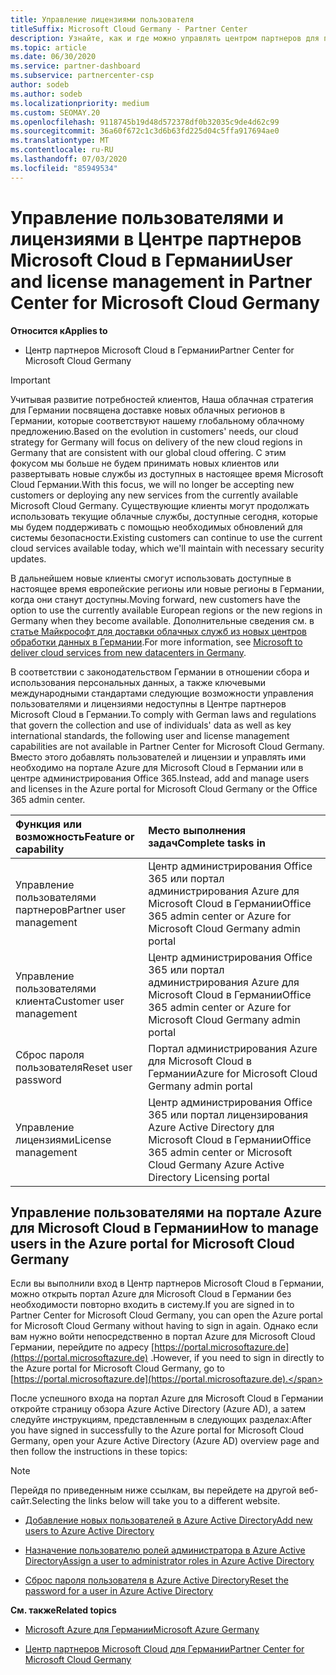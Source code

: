 ```yaml
---
title: Управление лицензиями пользователя
titleSuffix: Microsoft Cloud Germany - Partner Center
description: Узнайте, как и где можно управлять центром партнеров для партнеров Microsoft Cloud Германии, клиентов и лицензий, а также для сброса паролей.
ms.topic: article
ms.date: 06/30/2020
ms.service: partner-dashboard
ms.subservice: partnercenter-csp
author: sodeb
ms.author: sodeb
ms.localizationpriority: medium
ms.custom: SEOMAY.20
ms.openlocfilehash: 9118745b19d48d572378df0b32035c9de4d62c99
ms.sourcegitcommit: 36a60f672c1c3d6b63fd225d04c5ffa917694ae0
ms.translationtype: MT
ms.contentlocale: ru-RU
ms.lasthandoff: 07/03/2020
ms.locfileid: "85949534"
---
```

# <a name="user-and-license-management-in-partner-center-for-microsoft-cloud-germany"></a><span data-ttu-id="c2b47-103">Управление пользователями и лицензиями в Центре партнеров Microsoft Cloud в Германии</span><span class="sxs-lookup"><span data-stu-id="c2b47-103">User and license management in Partner Center for Microsoft Cloud Germany</span></span>

<span data-ttu-id="c2b47-104">**Относится к**</span><span class="sxs-lookup"><span data-stu-id="c2b47-104">**Applies to**</span></span>

-  <span data-ttu-id="c2b47-105">Центр партнеров Microsoft Cloud в Германии</span><span class="sxs-lookup"><span data-stu-id="c2b47-105">Partner Center for Microsoft Cloud Germany</span></span>

> [!IMPORTANT]
> <span data-ttu-id="c2b47-106">Учитывая развитие потребностей клиентов, Наша облачная стратегия для Германии посвящена доставке новых облачных регионов в Германии, которые соответствуют нашему глобальному облачному предложению.</span><span class="sxs-lookup"><span data-stu-id="c2b47-106">Based on the evolution in customers' needs, our cloud strategy for Germany will focus on delivery of the new cloud regions in Germany that are consistent with our global cloud offering.</span></span> <span data-ttu-id="c2b47-107">С этим фокусом мы больше не будем принимать новых клиентов или развертывать новые службы из доступных в настоящее время Microsoft Cloud Германии.</span><span class="sxs-lookup"><span data-stu-id="c2b47-107">With this focus, we will no longer be accepting new customers or deploying any new services from the currently available Microsoft Cloud Germany.</span></span> <span data-ttu-id="c2b47-108">Существующие клиенты могут продолжать использовать текущие облачные службы, доступные сегодня, которые мы будем поддерживать с помощью необходимых обновлений для системы безопасности.</span><span class="sxs-lookup"><span data-stu-id="c2b47-108">Existing customers can continue to use the current cloud services available today, which we'll maintain with necessary security updates.</span></span>
>  
> <span data-ttu-id="c2b47-109">В дальнейшем новые клиенты смогут использовать доступные в настоящее время европейские регионы или новые регионы в Германии, когда они станут доступны.</span><span class="sxs-lookup"><span data-stu-id="c2b47-109">Moving forward, new customers have the option to use the currently available European regions or the new regions in Germany when they become available.</span></span> <span data-ttu-id="c2b47-110">Дополнительные сведения см. в [статье Майкрософт для доставки облачных служб из новых центров обработки данных в Германии](https://news.microsoft.com/europe/2018/08/31/microsoft-to-deliver-cloud-services-from-new-datacentres-in-germany-in-2019-to-meet-evolving-customer-needs/).</span><span class="sxs-lookup"><span data-stu-id="c2b47-110">For more information, see [Microsoft to deliver cloud services from new datacenters in Germany](https://news.microsoft.com/europe/2018/08/31/microsoft-to-deliver-cloud-services-from-new-datacentres-in-germany-in-2019-to-meet-evolving-customer-needs/).</span></span>

<span data-ttu-id="c2b47-111">В соответствии с законодательством Германии в отношении сбора и использования персональных данных, а также ключевыми международными стандартами следующие возможности управления пользователями и лицензиями недоступны в Центре партнеров Microsoft Cloud в Германии.</span><span class="sxs-lookup"><span data-stu-id="c2b47-111">To comply with German laws and regulations that govern the collection and use of individuals' data as well as key international standards, the following user and license management capabilities are not available in Partner Center for Microsoft Cloud Germany.</span></span> <span data-ttu-id="c2b47-112">Вместо этого добавлять пользователей и лицензии и управлять ими необходимо на портале Azure для Microsoft Cloud в Германии или в центре администрирования Office 365.</span><span class="sxs-lookup"><span data-stu-id="c2b47-112">Instead, add and manage users and licenses in the Azure portal for Microsoft Cloud Germany or the Office 365 admin center.</span></span>

<span data-ttu-id="c2b47-113">Функция или возможность</span><span class="sxs-lookup"><span data-stu-id="c2b47-113">Feature or capability</span></span> | <span data-ttu-id="c2b47-114">Место выполнения задач</span><span class="sxs-lookup"><span data-stu-id="c2b47-114">Complete tasks in</span></span>
:--- | :---
<span data-ttu-id="c2b47-115">Управление пользователями партнеров</span><span class="sxs-lookup"><span data-stu-id="c2b47-115">Partner user management</span></span> | <span data-ttu-id="c2b47-116">Центр администрирования Office 365 или портал администрирования Azure для Microsoft Cloud в Германии</span><span class="sxs-lookup"><span data-stu-id="c2b47-116">Office 365 admin center or Azure for Microsoft Cloud Germany admin portal</span></span>
<span data-ttu-id="c2b47-117">Управление пользователями клиента</span><span class="sxs-lookup"><span data-stu-id="c2b47-117">Customer user management</span></span> | <span data-ttu-id="c2b47-118">Центр администрирования Office 365 или портал администрирования Azure для Microsoft Cloud в Германии</span><span class="sxs-lookup"><span data-stu-id="c2b47-118">Office 365 admin center or Azure for Microsoft Cloud Germany admin portal</span></span>
<span data-ttu-id="c2b47-119">Сброс пароля пользователя</span><span class="sxs-lookup"><span data-stu-id="c2b47-119">Reset user password</span></span> | <span data-ttu-id="c2b47-120">Портал администрирования Azure для Microsoft Cloud в Германии</span><span class="sxs-lookup"><span data-stu-id="c2b47-120">Azure for Microsoft Cloud Germany admin portal</span></span>
<span data-ttu-id="c2b47-121">Управление лицензиями</span><span class="sxs-lookup"><span data-stu-id="c2b47-121">License management</span></span> | <span data-ttu-id="c2b47-122">Центр администрирования Office 365 или портал лицензирования Azure Active Directory для Microsoft Cloud в Германии</span><span class="sxs-lookup"><span data-stu-id="c2b47-122">Office 365 admin center or Microsoft Cloud Germany Azure Active Directory Licensing portal</span></span>

## <a name="how-to-manage-users-in-the-azure-portal-for-microsoft-cloud-germany"></a><span data-ttu-id="c2b47-123">Управление пользователями на портале Azure для Microsoft Cloud в Германии</span><span class="sxs-lookup"><span data-stu-id="c2b47-123">How to manage users in the Azure portal for Microsoft Cloud Germany</span></span> 

<span data-ttu-id="c2b47-124">Если вы выполнили вход в Центр партнеров Microsoft Cloud в Германии, можно открыть портал Azure для Microsoft Cloud в Германии без необходимости повторно входить в систему.</span><span class="sxs-lookup"><span data-stu-id="c2b47-124">If you are signed in to Partner Center for Microsoft Cloud Germany, you can open the Azure portal for Microsoft Cloud Germany without having to sign in again.</span></span> <span data-ttu-id="c2b47-125">Однако если вам нужно войти непосредственно в портал Azure для Microsoft Cloud Германии, перейдите по адресу [https://portal.microsoftazure.de](https://portal.microsoftazure.de) .</span><span class="sxs-lookup"><span data-stu-id="c2b47-125">However, if you need to sign in directly to the Azure portal for Microsoft Cloud Germany, go to [https://portal.microsoftazure.de](https://portal.microsoftazure.de).</span></span> 

<span data-ttu-id="c2b47-126">После успешного входа на портал Azure для Microsoft Cloud в Германии откройте страницу обзора Azure Active Directory (Azure AD), а затем следуйте инструкциям, представленным в следующих разделах:</span><span class="sxs-lookup"><span data-stu-id="c2b47-126">After you have signed in successfully to the Azure portal for Microsoft Cloud Germany, open your Azure Active Directory (Azure AD) overview page and then follow the instructions in these topics:</span></span>

> [!NOTE]  
> <span data-ttu-id="c2b47-127">Перейдя по приведенным ниже ссылкам, вы перейдете на другой веб-сайт.</span><span class="sxs-lookup"><span data-stu-id="c2b47-127">Selecting the links below will take you to a different website.</span></span> 

-  [<span data-ttu-id="c2b47-128">Добавление новых пользователей в Azure Active Directory</span><span class="sxs-lookup"><span data-stu-id="c2b47-128">Add new users to Azure Active Directory</span></span>](https://docs.microsoft.com/azure/active-directory/active-directory-users-create-azure-portal)

-  [<span data-ttu-id="c2b47-129">Назначение пользователю ролей администратора в Azure Active Directory</span><span class="sxs-lookup"><span data-stu-id="c2b47-129">Assign a user to administrator roles in Azure Active Directory</span></span>](https://docs.microsoft.com/azure/active-directory/active-directory-users-assign-role-azure-portal)

-  [<span data-ttu-id="c2b47-130">Сброс пароля пользователя в Azure Active Directory</span><span class="sxs-lookup"><span data-stu-id="c2b47-130">Reset the password for a user in Azure Active Directory</span></span>](https://docs.microsoft.com/azure/active-directory/active-directory-users-reset-password-azure-portal)

<span data-ttu-id="c2b47-131">**См. также**</span><span class="sxs-lookup"><span data-stu-id="c2b47-131">**Related topics**</span></span>

-  [<span data-ttu-id="c2b47-132">Microsoft Azure для Германии</span><span class="sxs-lookup"><span data-stu-id="c2b47-132">Microsoft Azure Germany</span></span>](https://azure.microsoft.com/global-infrastructure/germany/)

-  [<span data-ttu-id="c2b47-133">Центр партнеров Microsoft Cloud для Германии</span><span class="sxs-lookup"><span data-stu-id="c2b47-133">Partner Center for Microsoft Cloud Germany</span></span>](partner-center-for-microsoft-cloud-germany.md)


